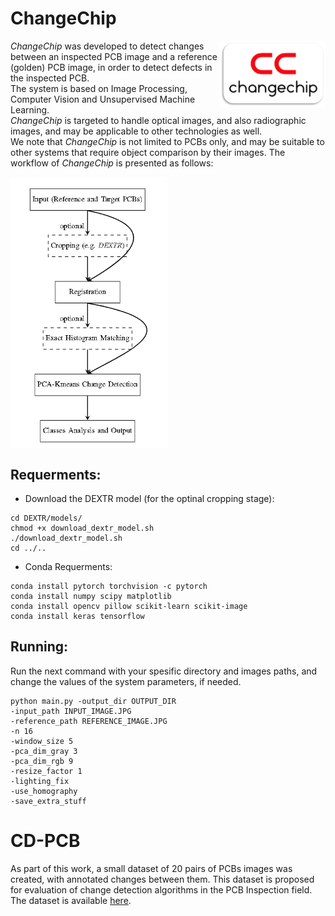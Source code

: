 # ChangeChip
<img align="right" width="170" src="CC_logo.png">

*ChangeChip* was developed to detect changes between an inspected PCB image and a reference (golden) PCB image, in order to detect defects in the inspected PCB.\
The system is based on Image Processing, Computer Vision and Unsupervised Machine Learning.\
*ChangeChip* is targeted to handle optical images, and also radiographic images, and may be applicable to other technologies as well.\
We note that *ChangeChip* is not limited to PCBs only, and may be suitable to other systems that require object comparison by their images.
The workflow of *ChangeChip* is presented as follows:

<img align="center" width="250" height="" src="workflow.PNG">

## Requerments:
- Download the DEXTR model (for the optinal cropping stage):
```
cd DEXTR/models/
chmod +x download_dextr_model.sh
./download_dextr_model.sh
cd ../..
```
- Conda Requerments:
```
conda install pytorch torchvision -c pytorch
conda install numpy scipy matplotlib
conda install opencv pillow scikit-learn scikit-image
conda install keras tensorflow
```
## Running:
Run the next command with your spesific directory and images paths, and change the values of the system parameters, if needed.
```
python main.py -output_dir OUTPUT_DIR 
-input_path INPUT_IMAGE.JPG 
-reference_path REFERENCE_IMAGE.JPG 
-n 16 
-window_size 5 
-pca_dim_gray 3
-pca_dim_rgb 9
-resize_factor 1
-lighting_fix
-use_homography
-save_extra_stuff
```
# CD-PCB
As part of this work, a small dataset of 20 pairs of PCBs images was created, with annotated changes between them. This dataset is proposed for evaluation of change detection algorithms in the PCB Inspection field. The dataset is available [here](https://drive.google.com/file/d/1b1GFuKS88nKaH-Nfx2XmlhwulUxMwwBA/view?usp=sharing).
